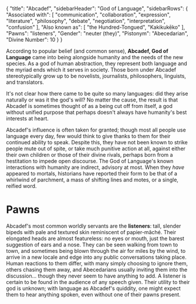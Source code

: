 {
	"title": "Abcadef",
	"sidebarHeader": "God of Language",
	"sidebarRows": {
		"Associated with": [ "communication", "collaboration", "expression", "literature", "philosophy", "debate", "negotiation", "interpretation", "confusion" ],
		"Also known as": [ "the Hundred-Tongued", "Kakikukēko" ],
		"Pawns": "listeners",
		"Gender": "neuter (they)",
		"Pistonym": "Abecedarian",
		"Divine Number": 10
	}
}

According to popular belief (and common sense), **Abcadef, God of Language** came into being alongside humanity and the needs of the new species. As a god of human abstraction, they represent both language and the myriad ends which it serves in society. Those born under Abcadef stereotypically grow up to be novelists, journalists, philosophers, linguists, and translators.

It's not clear how there came to be quite so many languages: did they arise naturally or was it the god's will? No matter the cause, the result is that Abcadef is sometimes thought of as a being cut off from itself, a god without unified purpose that perhaps doesn't always have humanity's best interests at heart.

Abcadef's influence is often taken for granted; though most all people use language every day, few would think to give thanks to them for their continued ability to speak. Despite this, they have not been known to strike people mute out of spite, or take much punitive action at all, against either their own children or those of their divine rivals, perhaps born from a hestitation to impede open discourse. The God of Language's known interactions with humanity are indirect, advisory at most. When they *have* appeared to mortals, historians have reported their form to be that of a whirlwind of parchment, a mass of shifting lines and motes, or a single, reified word.

# Pawns

Abcadef's most common worldly servants are the **listeners**: tall, slender bipeds with pale and textured skin reminiscent of papier-mâché. Their elongated heads are almost featureless: no eyes or mouth, just the barest suggestion of ears and a nose. They can be seen walking from town to town, and sometimes being blown through the air for miles by the wind, to arrive in a new locale and edge into any public conversations taking place. Human reactions to them differ, with many simply choosing to ignore them, others chasing them away, and Abecedarians usually inviting them into the discussion... though they never seem to have anything to add. A listener is certain to be found in the audience of any speech given. Their utility to their god is unknown; with language as Abcadef's quiddity, one might expect them to hear anything spoken, even without one of their pawns present.